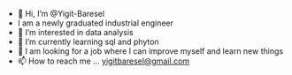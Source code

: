 - 👋 Hi, I’m @Yigit-Baresel
-  I am a newly graduated industrial engineer
- 👀 I’m interested in data analysis
- 🌱 I’m currently learning sql and phyton
- 💞️ I am looking for a job where I can improve myself and learn new things
- 📫 How to reach me ... yigitbaresel@gmail.com

<!---
Yigit-Baresel/Yigit-Baresel is a ✨ special ✨ repository because its `README.md` (this file) appears on your GitHub profile.
You can click the Preview link to take a look at your changes.
--->
